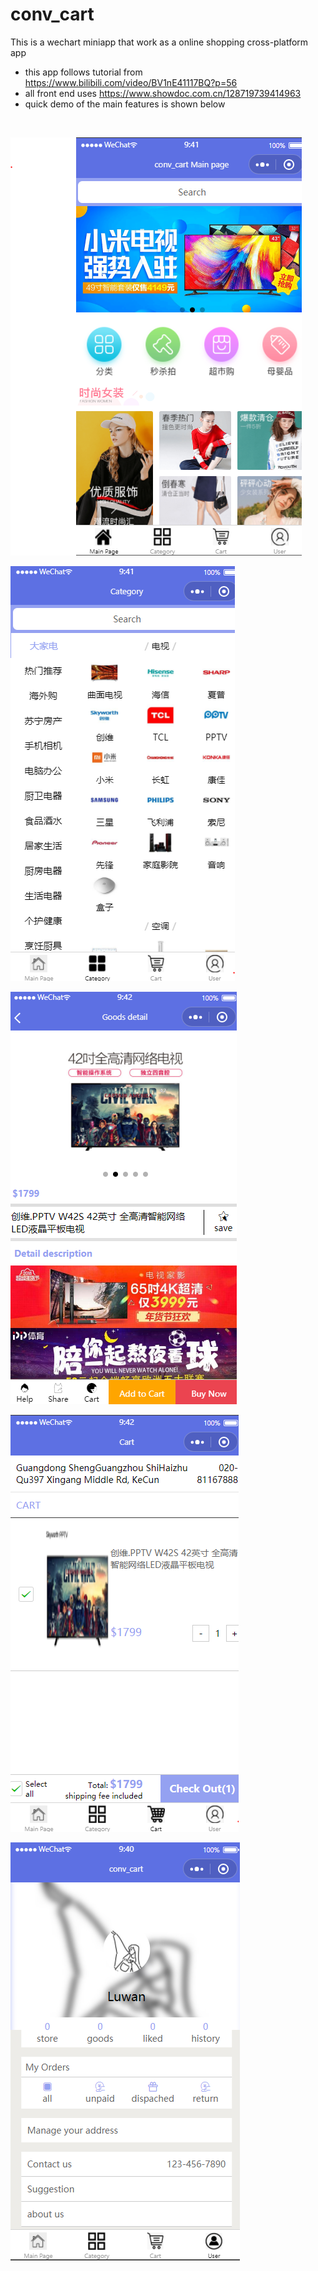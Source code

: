 # conv_cart

This is a wechart miniapp that work as a online shopping cross-platform app
- this app follows tutorial from https://www.bilibili.com/video/BV1nE41117BQ?p=56
- all front end uses https://www.showdoc.com.cn/128719739414963
- quick demo of the main features is shown below

<br/>

![mainpage](https://github.com/LuwanW/conv_cart/blob/master/demo/main.PNG?raw=true "mainpage")

![category](https://github.com/LuwanW/conv_cart/blob/master/demo/category.PNG?raw=true "category")

![goods](https://github.com/LuwanW/conv_cart/blob/master/demo/goods.PNG?raw=true "goods")

![cart](https://github.com/LuwanW/conv_cart/blob/master/demo/cart.PNG?raw=true "cart")

![user](https://github.com/LuwanW/conv_cart/blob/master/demo/user.PNG?raw=true "user")

